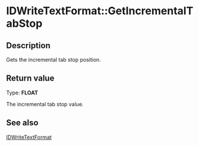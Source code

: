 # IDWriteTextFormat::GetIncrementalTabStop

## Description

 Gets the incremental tab stop position.

## Return value

Type: **FLOAT**

The incremental tab stop value.

## See also

[IDWriteTextFormat](https://learn.microsoft.com/windows/win32/api/dwrite/nn-dwrite-idwritetextformat)
